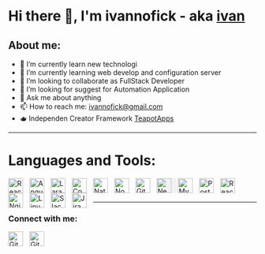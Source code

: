 # Hi there 👋, I'm ivannofick - aka [ivan](https://www.linkedin.com/in/ivannofick-ad-ha-nugraha-47250b173/)

## About me:
- 🔭 I’m currently learn new technologi
- 🌱 I’m currently learning web develop and configuration server
- 👯 I’m looking to collaborate as FullStack Developer
- 🤔 I’m looking for suggest for Automation Application
- 💬 Ask me about anything
- 📫 How to reach me: ivannofick@gmail.com
- 🫖 Independen Creator Framework [TeapotApps](https://github.com/teapotapps)

---

# Languages and Tools:

[<img align="left" alt="ReactJs" width="30px" src="https://upload.wikimedia.org/wikipedia/commons/thumb/a/a7/React-icon.svg/440px-React-icon.svg.png" style="padding-right:10px;" />][webdev]
[<img align="left" alt="Angular" width="30px" src="https://upload.wikimedia.org/wikipedia/commons/thumb/c/cf/Angular_full_color_logo.svg/500px-Angular_full_color_logo.svg.png" style="padding-right:10px;" />][webdev]
[<img align="left" alt="Laravel" width="30px" src="https://laravel.com/img/logomark.min.svg" style="padding-right:10px;" />][webdev]
[<img align="left" alt="Codeigniter 3" width="30px" src="https://www.codeigniter.com/assets/icons/ci-footer.png" style="padding-right:10px;" />][webdev]
[<img align="left" alt="Native Script" width="30px" src="https://upload.wikimedia.org/wikipedia/commons/thumb/8/86/NativeScript_Logo.png/128px-NativeScript_Logo.png" style="padding-right:10px;" />][webdev]
[<img align="left" alt="NodeJs" width="30px" src="https://upload.wikimedia.org/wikipedia/commons/thumb/d/d9/Node.js_logo.svg/240px-Node.js_logo.svg.png" style="padding-right:10px;" />][webdev]
[<img align="left" alt="Github" width="30px" src="https://avatars.slack-edge.com/2020-11-25/1527503386626_319578f21381f9641cd8_512.png" style="padding-right:10px;" />][webdev]

[<img align="left" alt="NextJs" width="30px" src="https://images-cdn.openxcell.com/wp-content/uploads/2024/07/24154156/dango-inner-2.webp" style="padding-right:10px; background-color:rgba(0, 0, 0, 0.0470588);" />][webdev]
[<img align="left" alt="MySQL" width="30px" src="https://upload.wikimedia.org/wikipedia/id/a/a9/MySQL.png" style="padding-right:10px;" />][webdev]
[<img align="left" alt="PostgreSQL" width="30px" src="https://www.postgresql.org/media/img/about/press/elephant.png" style="padding-right:10px;" />][webdev]
[<img align="left" alt="ReactNative" width="30px" src="https://images-cdn.openxcell.com/wp-content/uploads/2024/07/25082439/reactnative-inner.svg" style="padding-right:10px;" />][webdev]
[<img align="left" alt="Nginx" width="30px" src="https://blog.pixelfreestudio.com/wp-content/uploads/2024/08/Nginx_server-optimized.jpg" style="padding-right:10px;" />][webdev]
[<img align="left" alt="Linux" width="30px" src="https://encrypted-tbn0.gstatic.com/images?q=tbn:ANd9GcTAx6camOf_G96Zcs2Zj34Yjmy0ysPd-p0oJQ&s" style="padding-right:10px;" />][webdev]
[<img align="left" alt="Slack" width="30px" src="https://sm.pcmag.com/pcmag_uk/review/s/slack/slack_rz7u.jpg" style="padding-right:10px;" />][webdev]
[<img align="left" alt="Jira" width="30px" src="https://encrypted-tbn0.gstatic.com/images?q=tbn:ANd9GcRu64dKK1CnxP4S_ttq1E9Y1p2F3WpUz88uQA&s" style="padding-right:10px;" />][webdev]

<br />
<br />

---
### Connect with me:
[webdev]: https://github.com/ivannofick/ivannofick
[<img align="left" alt="Github" width="30px" src="https://avatars.slack-edge.com/2020-11-25/1527503386626_319578f21381f9641cd8_512.png" style="padding-right:10px;" />](https://github.com/ivannofick)
[<img align="left" alt="Github" width="30px" src="https://upload.wikimedia.org/wikipedia/commons/thumb/8/81/LinkedIn_icon.svg/2048px-LinkedIn_icon.svg.png" style="padding-right:10px;" />](https://id.linkedin.com/in/ivannofick-ad-ha-nugraha-47250b173)

